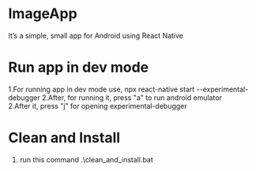 # ImageApp
It’s a simple, small app for Android using React Native

# Run app in dev mode
1.For running app in dev mode use, 
    npx react-native start --experimental-debugger
2.After, for running it, press "a" to run android emulator  
2.After it, press "j" for opening experimental-debugger

# Clean and Install
1. run this command
    .\clean_and_install.bat